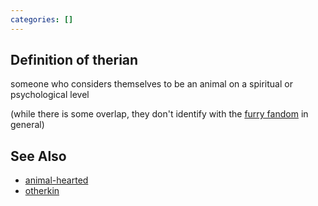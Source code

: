 ```yaml
---
categories: []
---
```


## Definition of therian

someone who considers themselves to be an animal on a spiritual or psychological level

(while there is some overlap, they don't identify with the [furry fandom](./furry%20fandom) in general)

## See Also

- [animal-hearted](./animal-hearted)
- [otherkin](./otherkin)
